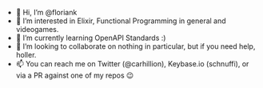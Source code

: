- 👋 Hi, I’m @floriank
- 👀 I’m interested in Elixir, Functional Programming in general and videogames.
- 🌱 I’m currently learning OpenAPI Standards :)
- 💞️ I’m looking to collaborate on nothing in particular, but if you need help, holler.
- 📫 You can reach me on Twitter (@carhillion), Keybase.io (schnuffi), or via a PR against one of my repos :wink:

<!---
floriank/floriank is a ✨ special ✨ repository because its `README.md` (this file) appears on your GitHub profile.
You can click the Preview link to take a look at your changes.

<a rel="me" href="https://ruby.social/@floriank">Mastodon</a>
<a rel="me" href="https://techhub.social/@floriank">Mastodon</a>
<a rel="me" href="https://genserver.social/@floriank">Mastodon</a>
--->
